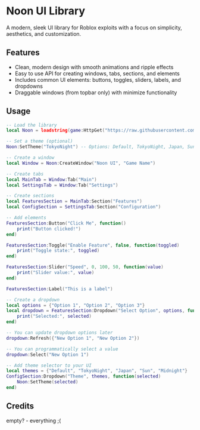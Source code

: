 # Noon UI Library

A modern, sleek UI library for Roblox exploits with a focus on simplicity, aesthetics, and customization.

## Features

- Clean, modern design with smooth animations and ripple effects
- Easy to use API for creating windows, tabs, sections, and elements
- Includes common UI elements: buttons, toggles, sliders, labels, and dropdowns
- Draggable windows (from topbar only) with minimize functionality

## Usage

```lua
-- Load the library
local Noon = loadstring(game:HttpGet("https://raw.githubusercontent.com/emptier-lab/Noon/refs/heads/main/UI.lua"))()

-- Set a theme (optional)
Noon:SetTheme("TokyoNight") -- Options: Default, TokyoNight, Japan, Sun, Midnight

-- Create a window
local Window = Noon:CreateWindow("Noon UI", "Game Name")

-- Create tabs
local MainTab = Window:Tab("Main")
local SettingsTab = Window:Tab("Settings")

-- Create sections
local FeaturesSection = MainTab:Section("Features")
local ConfigSection = SettingsTab:Section("Configuration")

-- Add elements
FeaturesSection:Button("Click Me", function()
    print("Button clicked!")
end)

FeaturesSection:Toggle("Enable Feature", false, function(toggled)
    print("Toggle state:", toggled)
end)

FeaturesSection:Slider("Speed", 0, 100, 50, function(value)
    print("Slider value:", value)
end)

FeaturesSection:Label("This is a label")

-- Create a dropdown
local options = {"Option 1", "Option 2", "Option 3"}
local dropdown = FeaturesSection:Dropdown("Select Option", options, function(selected)
    print("Selected:", selected)
end)

-- You can update dropdown options later
dropdown:Refresh({"New Option 1", "New Option 2"})

-- You can programmatically select a value
dropdown:Select("New Option 1")

-- Add theme selector to your UI
local themes = {"Default", "TokyoNight", "Japan", "Sun", "Midnight"}
ConfigSection:Dropdown("Theme", themes, function(selected)
    Noon:SetTheme(selected)
end)
```

## Credits

empty? - everything ;(
